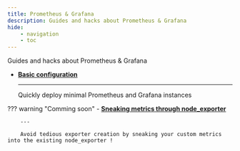 ```yaml
---
title: Prometheus & Grafana
description: Guides and hacks about Prometheus & Grafana
hide:
    - navigation
    - toc
---
```


Guides and hacks about Prometheus & Grafana

<div class="grid cards" markdown>

-   **[Basic configuration](config.md)**

    ---

    Quickly deploy minimal Prometheus and Grafana instances

??? warning "Comming soon"
    -   **[Sneaking metrics through node_exporter](ne.md)**

        ---

        Avoid tedious exporter creation by sneaking your custom metrics into the existing node_exporter !

</div>
